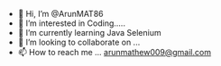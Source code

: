 - 👋 Hi, I’m @ArunMAT86
- 👀 I’m interested in Coding.....
- 🌱 I’m currently learning Java Selenium
- 💞️ I’m looking to collaborate on ...
- 📫 How to reach me ... arunmathew009@gmail.com

<!---
ArunMAT86/ArunMAT86 is a ✨ special ✨ repository because its `README.md` (this file) appears on your GitHub profile.
You can click the Preview link to take a look at your changes.
--->
